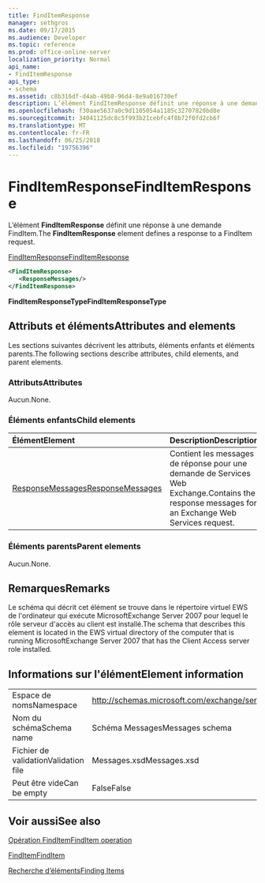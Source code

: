 ```yaml
---
title: FindItemResponse
manager: sethgros
ms.date: 09/17/2015
ms.audience: Developer
ms.topic: reference
ms.prod: office-online-server
localization_priority: Normal
api_name:
- FindItemResponse
api_type:
- schema
ms.assetid: c8b316df-d4ab-49b8-96d4-8e9a016730ef
description: L’élément FindItemResponse définit une réponse à une demande FindItem.
ms.openlocfilehash: f30aae5637a0c9d1105054a1185c32707820bd8e
ms.sourcegitcommit: 34041125dc8c5f993b21cebfc4f8b72f0fd2cb6f
ms.translationtype: MT
ms.contentlocale: fr-FR
ms.lasthandoff: 06/25/2018
ms.locfileid: "19756396"
---
```

# <a name="finditemresponse"></a><span data-ttu-id="99d17-103">FindItemResponse</span><span class="sxs-lookup"><span data-stu-id="99d17-103">FindItemResponse</span></span>

<span data-ttu-id="99d17-104">L’élément **FindItemResponse** définit une réponse à une demande FindItem.</span><span class="sxs-lookup"><span data-stu-id="99d17-104">The **FindItemResponse** element defines a response to a FindItem request.</span></span> 
  
[<span data-ttu-id="99d17-105">FindItemResponse</span><span class="sxs-lookup"><span data-stu-id="99d17-105">FindItemResponse</span></span>](finditemresponse.md)
  
```xml
<FindItemResponse>
   <ResponseMessages/>
</FindItemResponse>
```

 <span data-ttu-id="99d17-106">**FindItemResponseType**</span><span class="sxs-lookup"><span data-stu-id="99d17-106">**FindItemResponseType**</span></span>
## <a name="attributes-and-elements"></a><span data-ttu-id="99d17-107">Attributs et éléments</span><span class="sxs-lookup"><span data-stu-id="99d17-107">Attributes and elements</span></span>

<span data-ttu-id="99d17-108">Les sections suivantes décrivent les attributs, éléments enfants et éléments parents.</span><span class="sxs-lookup"><span data-stu-id="99d17-108">The following sections describe attributes, child elements, and parent elements.</span></span>
  
### <a name="attributes"></a><span data-ttu-id="99d17-109">Attributs</span><span class="sxs-lookup"><span data-stu-id="99d17-109">Attributes</span></span>

<span data-ttu-id="99d17-110">Aucun.</span><span class="sxs-lookup"><span data-stu-id="99d17-110">None.</span></span>
  
### <a name="child-elements"></a><span data-ttu-id="99d17-111">Éléments enfants</span><span class="sxs-lookup"><span data-stu-id="99d17-111">Child elements</span></span>

|<span data-ttu-id="99d17-112">**Élément**</span><span class="sxs-lookup"><span data-stu-id="99d17-112">**Element**</span></span>|<span data-ttu-id="99d17-113">**Description**</span><span class="sxs-lookup"><span data-stu-id="99d17-113">**Description**</span></span>|
|:-----|:-----|
|[<span data-ttu-id="99d17-114">ResponseMessages</span><span class="sxs-lookup"><span data-stu-id="99d17-114">ResponseMessages</span></span>](responsemessages.md) <br/> |<span data-ttu-id="99d17-115">Contient les messages de réponse pour une demande de Services Web Exchange.</span><span class="sxs-lookup"><span data-stu-id="99d17-115">Contains the response messages for an Exchange Web Services request.</span></span>  <br/> |
   
### <a name="parent-elements"></a><span data-ttu-id="99d17-116">Éléments parents</span><span class="sxs-lookup"><span data-stu-id="99d17-116">Parent elements</span></span>

<span data-ttu-id="99d17-117">Aucun.</span><span class="sxs-lookup"><span data-stu-id="99d17-117">None.</span></span>
  
## <a name="remarks"></a><span data-ttu-id="99d17-118">Remarques</span><span class="sxs-lookup"><span data-stu-id="99d17-118">Remarks</span></span>

<span data-ttu-id="99d17-119">Le schéma qui décrit cet élément se trouve dans le répertoire virtuel EWS de l'ordinateur qui exécute MicrosoftExchange Server 2007 pour lequel le rôle serveur d'accès au client est installé.</span><span class="sxs-lookup"><span data-stu-id="99d17-119">The schema that describes this element is located in the EWS virtual directory of the computer that is running MicrosoftExchange Server 2007 that has the Client Access server role installed.</span></span>
  
## <a name="element-information"></a><span data-ttu-id="99d17-120">Informations sur l'élément</span><span class="sxs-lookup"><span data-stu-id="99d17-120">Element information</span></span>

|||
|:-----|:-----|
|<span data-ttu-id="99d17-121">Espace de noms</span><span class="sxs-lookup"><span data-stu-id="99d17-121">Namespace</span></span>  <br/> |http://schemas.microsoft.com/exchange/services/2006/messages  <br/> |
|<span data-ttu-id="99d17-122">Nom du schéma</span><span class="sxs-lookup"><span data-stu-id="99d17-122">Schema name</span></span>  <br/> |<span data-ttu-id="99d17-123">Schéma Messages</span><span class="sxs-lookup"><span data-stu-id="99d17-123">Messages schema</span></span>  <br/> |
|<span data-ttu-id="99d17-124">Fichier de validation</span><span class="sxs-lookup"><span data-stu-id="99d17-124">Validation file</span></span>  <br/> |<span data-ttu-id="99d17-125">Messages.xsd</span><span class="sxs-lookup"><span data-stu-id="99d17-125">Messages.xsd</span></span>  <br/> |
|<span data-ttu-id="99d17-126">Peut être vide</span><span class="sxs-lookup"><span data-stu-id="99d17-126">Can be empty</span></span>  <br/> |<span data-ttu-id="99d17-127">False</span><span class="sxs-lookup"><span data-stu-id="99d17-127">False</span></span>  <br/> |
   
## <a name="see-also"></a><span data-ttu-id="99d17-128">Voir aussi</span><span class="sxs-lookup"><span data-stu-id="99d17-128">See also</span></span>



[<span data-ttu-id="99d17-129">Opération FindItem</span><span class="sxs-lookup"><span data-stu-id="99d17-129">FindItem operation</span></span>](finditem-operation.md)
  
[<span data-ttu-id="99d17-130">FindItem</span><span class="sxs-lookup"><span data-stu-id="99d17-130">FindItem</span></span>](finditem.md)


[<span data-ttu-id="99d17-131">Recherche d’éléments</span><span class="sxs-lookup"><span data-stu-id="99d17-131">Finding Items</span></span>](http://msdn.microsoft.com/library/63af1f9c-464b-4fca-9ae3-3d60f24ca93c%28Office.15%29.aspx)


